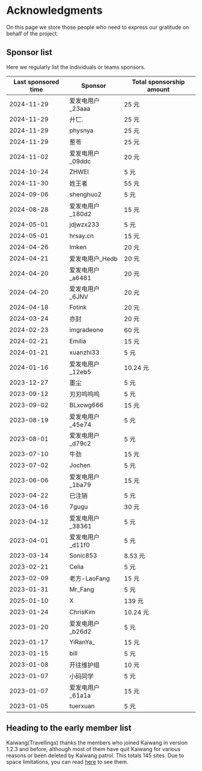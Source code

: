 # Acknowledgments

On this page we store those people who need to express our gratitude on behalf of the project.

## Sponsor list

Here we regularly list the individuals or teams sponsors.

| **Last sponsored time** | **Sponsor**       | **Total sponsorship amount** |
| ----------------------- | ----------------- | ---------------------------- |
| 2024-11-29              | 爱发电用户\_23aaa | 25 元                        |
| 2024-11-29              | 廾匸.             | 25 元                        |
| 2024-11-29              | physnya           | 25 元                        |
| 2024-11-29              | 葱苓              | 25 元                        |
| 2024-11-02              | 爱发电用户\_09ddc | 20 元                        |
| 2024-10-24              | ZHWEI             | 5 元                         |
| 2024-11-30              | 姓王者            | 55 元                        |
| 2024-09-06              | shenghuo2         | 5 元                         |
| 2024-08-28              | 爱发电用户\_180d2 | 15 元                        |
| 2024-05-01              | jdjwzx233         | 5 元                         |
| 2024-05-01              | hrsay.cn          | 15 元                        |
| 2024-04-26              | Imken             | 20 元                        |
| 2024-04-21              | 爱发电用户\_Hedb  | 20 元                        |
| 2024-04-20              | 爱发电用户\_a6481 | 20 元                        |
| 2024-04-20              | 爱发电用户\_6JNV  | 20 元                        |
| 2024-04-18              | Fotink            | 20 元                        |
| 2024-03-24              | 亦封              | 20 元                        |
| 2024-02-23              | imgradeone        | 60 元                        |
| 2024-02-21              | Emilia            | 15 元                        |
| 2024-01-21              | xuanzhi33         | 5 元                         |
| 2024-01-16              | 爱发电用户\_12eb5 | 10.24 元                     |
| 2023-12-27              | 墨尘              | 5 元                         |
| 2023-09-12              | 刃刃呜呜呜        | 5 元                         |
| 2023-09-02              | BLxcwg666         | 15 元                        |
| 2023-08-19              | 爱发电用户\_45e74 | 5 元                         |
| 2023-08-01              | 爱发电用户\_d79c2 | 5 元                         |
| 2023-07-10              | 牛劲              | 15 元                        |
| 2023-07-02              | Jochen            | 5 元                         |
| 2023-06-06              | 爱发电用户\_1ba79 | 15 元                        |
| 2023-04-22              | 已注销            | 5 元                         |
| 2023-04-16              | 7gugu             | 30 元                        |
| 2023-04-12              | 爱发电用户\_38361 | 5 元                         |
| 2023-04-01              | 爱发电用户\_d11f0 | 5 元                         |
| 2023-03-14              | Sonic853          | 8.53 元                      |
| 2023-02-21              | Celia             | 5 元                         |
| 2023-02-09              | 老方-LaoFang      | 15 元                        |
| 2023-01-31              | Mr_Fang           | 5 元                         |
| 2025-01-10              | X                 | 139 元                       |
| 2023-01-24              | ChrisKim          | 10.24 元                     |
| 2023-01-20              | 爱发电用户\_b26d2 | 5 元                         |
| 2023-01-17              | YiRanYa\_         | 15 元                        |
| 2023-01-15              | bill              | 5 元                         |
| 2023-01-08              | 开往维护组        | 10 元                        |
| 2023-01-07              | 小码同学          | 5 元                         |
| 2023-01-07              | 爱发电用户\_61a1a | 15 元                        |
| 2023-01-05              | tuerxuan          | 5 元                         |

## Heading to the early member list

Kaiwang(Travellings) thanks the members who joined Kaiwang in version 1.2.3 and before, although most of them have quit Kaiwang for various reasons or been deleted by Kaiwang patrol. This totals 145 sites. Due to space limitations, you can read [here](https://github.com/travellings-link/travellings/blob/a439f99eb100a454e419eb65182c980e848a9854/README.md#%E7%BD%91%E7%AB%99%E6%94%B6%E5%BD%95) to see them.
